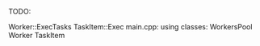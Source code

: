 TODO:


Worker::ExecTasks
TaskItem::Exec
main.cpp: 
	using classes:
		WorkersPool
		Worker
		TaskItem
